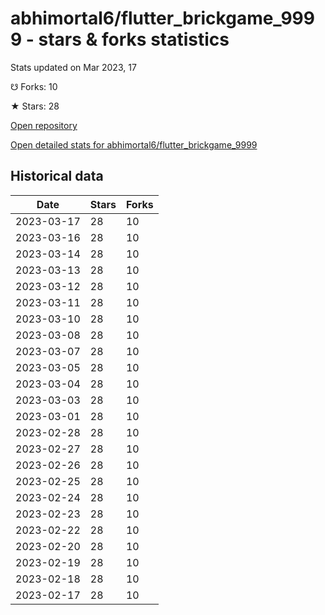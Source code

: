 # abhimortal6/flutter_brickgame_9999 - stars & forks statistics

Stats updated on Mar 2023, 17

☋ Forks: 10

★ Stars: 28

[Open repository](https://github.com/abhimortal6/flutter_brickgame_9999)

[Open detailed stats for abhimortal6/flutter_brickgame_9999](https://reviewgithub.com/rep/abhimortal6/flutter_brickgame_9999)

## Historical data
| Date | Stars | Forks |
|------|-------|-------|
| 2023-03-17 | 28 | 10 | 
| 2023-03-16 | 28 | 10 | 
| 2023-03-14 | 28 | 10 | 
| 2023-03-13 | 28 | 10 | 
| 2023-03-12 | 28 | 10 | 
| 2023-03-11 | 28 | 10 | 
| 2023-03-10 | 28 | 10 | 
| 2023-03-08 | 28 | 10 | 
| 2023-03-07 | 28 | 10 | 
| 2023-03-05 | 28 | 10 | 
| 2023-03-04 | 28 | 10 | 
| 2023-03-03 | 28 | 10 | 
| 2023-03-01 | 28 | 10 | 
| 2023-02-28 | 28 | 10 | 
| 2023-02-27 | 28 | 10 | 
| 2023-02-26 | 28 | 10 | 
| 2023-02-25 | 28 | 10 | 
| 2023-02-24 | 28 | 10 | 
| 2023-02-23 | 28 | 10 | 
| 2023-02-22 | 28 | 10 | 
| 2023-02-20 | 28 | 10 | 
| 2023-02-19 | 28 | 10 | 
| 2023-02-18 | 28 | 10 | 
| 2023-02-17 | 28 | 10 | 

